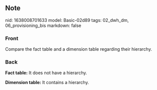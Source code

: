 ## Note
nid: 1638008701633
model: Basic-02d89
tags: 02_dwh_dm, 06_provisioning_bis
markdown: false

### Front
Compare the fact table and a dimension table regarding their hierarchy.

### Back
<b>Fact table:</b>
It does not have a hierarchy.

<b>Dimension table:</b>
It contains a hierarchy.
